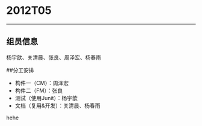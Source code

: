 # 2012T05
---
## 组员信息
杨宇歆、关清晨、张良、周泽宏、杨春雨

##分工安排
* 构件一（CM）：周泽宏
* 构件二（FM）：张良
* 测试（使用Junit）：杨宇歆
* 文档（复用&开发）：关清晨、杨春雨

hehe